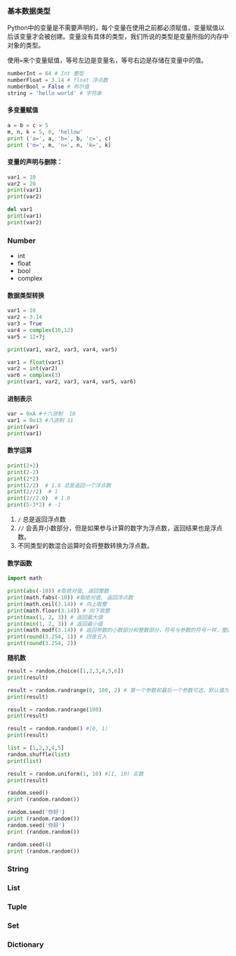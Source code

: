 ### 基本数据类型

Python中的变量是不需要声明的，每个变量在使用之前都必须赋值，变量赋值以后该变量才会被创建。变量没有具体的类型，我们所说的类型是变量所指的内存中对象的类型。

使用`=`来个变量赋值，等号左边是变量名，等号右边是存储在变量中的值。

```python
numberInt = 64 # Int 整型
numberFloat = 3.14 # float 浮点数
numberBool = False # 布尔值
string = 'hello world' # 字符串
```

#### 多变量赋值

```python
a = b = c = 5
m, n, k = 5, 6, 'hellow'
print ('a=', a, 'b=', b, 'c=', c)
print ('m=', m, 'n=', n, 'k=', k)
```

#### 变量的声明与删除：

```python
var1 = 10
var2 = 20
print(var1)
print(var2)

del var1
print(var1)
print(var2)
```

### Number

- int
- float
- bool
- complex



#### 数据类型转换

```python
var1 = 10
var2 = 3.14
var3 = True
var4 = complex(10,12)
var5 = 12+7j

print(var1, var2, var3, var4, var5)

var1 = float(var1)
var2 = int(var2)
var6 = complex(3)
print(var1, var2, var3, var4, var5, var6)
```

#### 进制表示

```python
var = 0xA #十六进制  10
var1 = 0o13 #八进制 11
print(var)
print(var1)
```

#### 数学运算

```python
print(2+2)
print(2-2)
print(2*2)
print(2/2)  # 1.0 总是返回一个浮点数
print(2//2)  # 1
print(2//2.0)  # 1.0
print(5-3*2) # -1
```

1. `/` 总是返回浮点数
2. `//` 会丢弃小数部分，但是如果参与计算的数字为浮点数，返回结果也是浮点数。
3. 不同类型的数混合运算时会将整数转换为浮点数。

#### 数学函数

```python
import math

print(abs(-10)) #取绝对值, 返回整数
print(math.fabs(-10)) #取绝对值, 返回浮点数
print(math.ceil(3.14)) # 向上取整
print(math.floor(3.14)) # 向下取整
print(max(1, 2, 3)) # 返回最大值
print(min(1, 2, 3)) # 返回最小值
print(math.modf(3.14)) # 返回参数的小数部分和整数部分，符号与参数的符号一样，整数部分以浮点数的形式返回
print(round(3.254, 1)) # 四舍五入
print(round(3.254, 2))
```

**随机数**

```python
result = random.choice([1,2,3,4,5,6])
print(result)

result = random.randrange(0, 100, 2) # 第一个参数和最后一个参数可选，默认值为0 和 1 范围[1, 100)
print(result)

result = random.randrange(100)
print(result)

result = random.random() #[0, 1)
print(result)

list = [1,2,3,4,5]
random.shuffle(list) 
print(list)

result = random.uniform(1, 10) #[1, 10) 实数
print(result)

random.seed()
print (random.random())

random.seed('你好')
print (random.random())
random.seed('你好')
print (random.random())

random.seed(4)
print (random.random())
```



### String

### List

### Tuple

### Set

### Dictionary


